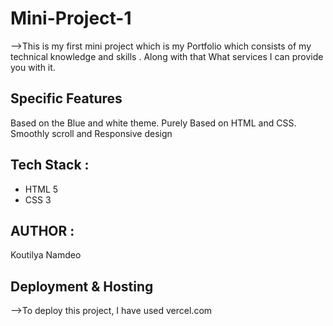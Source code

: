 
# Mini-Project-1
-->This is my first mini project which is my Portfolio which consists of my technical knowledge and skills . Along with that What services I can provide you with it.

## Specific Features
Based on the Blue and white theme.
Purely Based on  HTML and CSS.
Smoothly scroll and Responsive design

## Tech Stack :
- HTML 5
- CSS 3

## AUTHOR :
Koutilya Namdeo

## Deployment & Hosting
 -->To deploy this project, I have used vercel.com
